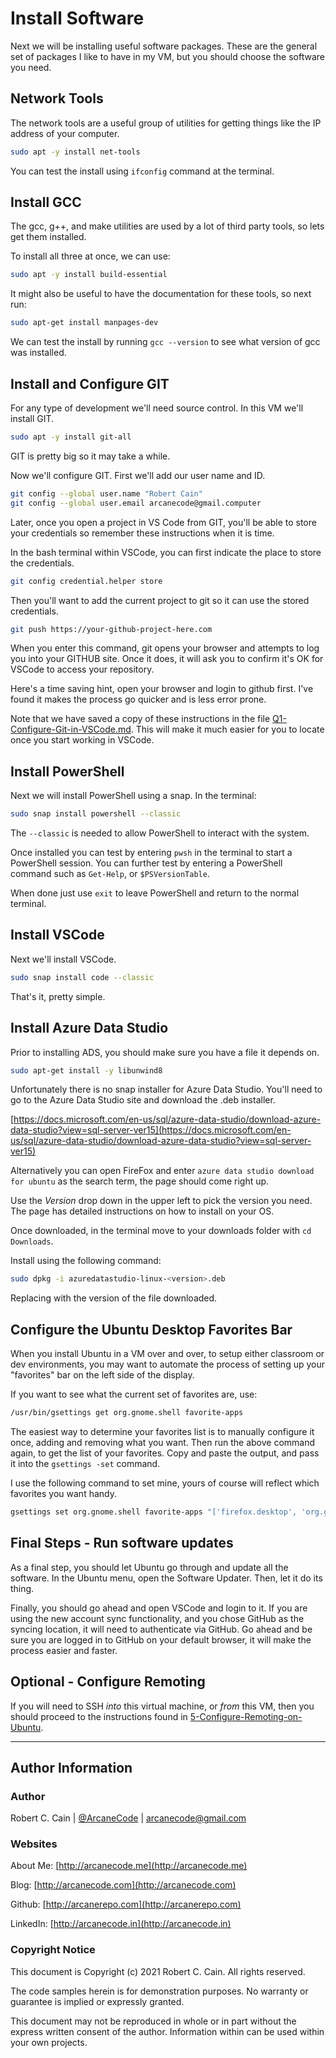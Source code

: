 # Install Software

Next we will be installing useful software packages. These are the general set of packages I like to have in my VM, but you should choose the software you need.

## Network Tools

The network tools are a useful group of utilities for getting things like the IP address of your computer.

```bash
sudo apt -y install net-tools
```

You can test the install using `ifconfig` command at the terminal.

## Install GCC

The gcc, g++, and make utilities are used by a lot of third party tools, so lets get them installed.

To install all three at once, we can use:

```bash
sudo apt -y install build-essential
```

It might also be useful to have the documentation for these tools, so next run:

```bash
sudo apt-get install manpages-dev
```

We can test the install by running `gcc --version` to see what version of gcc was installed.

## Install and Configure GIT

For any type of development we'll need source control. In this VM we'll install GIT.

```bash
sudo apt -y install git-all
```

GIT is pretty big so it may take a while.

Now we'll configure GIT. First we'll add our user name and ID.

```bash
git config --global user.name "Robert Cain"
git config --global user.email arcanecode@gmail.computer
```

Later, once you open a project in VS Code from GIT, you'll be able to store your credentials so remember these instructions when it is time. 

In the bash terminal within VSCode, you can first indicate the place to store the credentials.

```bash
git config credential.helper store
```

Then you'll want to add the current project to git so it can use the stored credentials.

```bash
git push https://your-github-project-here.com
```

When you enter this command, git opens your browser and attempts to log you into your GITHUB site. Once it does, it will ask you to confirm it's OK for VSCode to access your repository.

Here's a time saving hint, open your browser and login to github first. I've found it makes the process go quicker and is less error prone.

Note that we have saved a copy of these instructions in the file [Q1-Configure-Git-in-VSCode.md](Q1-Configure-Git-in-VSCode.md). This will make it much easier for you to locate once you start working in VSCode.

## Install PowerShell

Next we will install PowerShell using a snap. In the terminal:

```bash
sudo snap install powershell --classic
```

The `--classic` is needed to allow PowerShell to interact with the system.

Once installed you can test by entering `pwsh` in the terminal to start a PowerShell session. You can further test by entering a PowerShell command such as `Get-Help`, or `$PSVersionTable`.

When done just use `exit` to leave PowerShell and return to the normal terminal.

## Install VSCode

Next we'll install VSCode.

```bash
sudo snap install code --classic
```

That's it, pretty simple.

## Install Azure Data Studio

Prior to installing ADS, you should make sure you have a file it depends on.

```bash
sudo apt-get install -y libunwind8
```

Unfortunately there is no snap installer for Azure Data Studio. You'll need to go to the Azure Data Studio site and download the .deb installer.

[https://docs.microsoft.com/en-us/sql/azure-data-studio/download-azure-data-studio?view=sql-server-ver15](https://docs.microsoft.com/en-us/sql/azure-data-studio/download-azure-data-studio?view=sql-server-ver15)

Alternatively you can open FireFox and enter `azure data studio download for ubuntu` as the search term, the page should come right up.

Use the _Version_ drop down in the upper left to pick the version you need. The page has detailed instructions on how to install on your OS.

Once downloaded, in the terminal move to your downloads folder with `cd Downloads`.

Install using the following command:

```bash
sudo dpkg -i azuredatastudio-linux-<version>.deb
```

Replacing <version> with the version of the file downloaded.

## Configure the Ubuntu Desktop Favorites Bar

When you install Ubuntu in a VM over and over, to setup either classroom or dev environments, you may want to automate the process of setting up your "favorites" bar on the left side of the display.

If you want to see what the current set of favorites are, use:

```bash
/usr/bin/gsettings get org.gnome.shell favorite-apps
```

The easiest way to determine your favorites list is to manually configure it once, adding and removing what you want. Then run the above command again, to get the list of your favorites. Copy and paste the output, and pass it into the `gsettings -set` command.

I use the following command to set mine, yours of course will reflect which favorites you want handy.

```bash
gsettings set org.gnome.shell favorite-apps "['firefox.desktop', 'org.gnome.Terminal.desktop', 'org.gnome.Nautilus.desktop', 'code_code.desktop', 'azuredatastudio.desktop', 'org.gnome.Software.desktop', 'yelp.desktop']"
```

## Final Steps - Run software updates

As a final step, you should let Ubuntu go through and update all the software. In the Ubuntu menu, open the Software Updater. Then, let it do its thing.

Finally, you should go ahead and open VSCode and login to it. If you are using the new account sync functionality, and you chose GitHub as the syncing location, it will need to authenticate via GitHub. Go ahead and be sure you are logged in to GitHub on your default browser, it will make the process easier and faster.

## Optional - Configure Remoting

If you will need to SSH _into_ this virtual machine, or _from_ this VM, then you should proceed to the instructions found in [5-Configure-Remoting-on-Ubuntu](5-Configure-Remoting-on-Ubuntu).

---

## Author Information

### Author

Robert C. Cain | [@ArcaneCode](https://twitter.com/arcanecode) | arcanecode@gmail.com

### Websites

About Me: [http://arcanecode.me](http://arcanecode.me)

Blog: [http://arcanecode.com](http://arcanecode.com)

Github: [http://arcanerepo.com](http://arcanerepo.com)

LinkedIn: [http://arcanecode.in](http://arcanecode.in)

### Copyright Notice

This document is Copyright (c) 2021 Robert C. Cain. All rights reserved.

The code samples herein is for demonstration purposes. No warranty or guarantee is implied or expressly granted.

This document may not be reproduced in whole or in part without the express written consent of the author. Information within can be used within your own projects.
